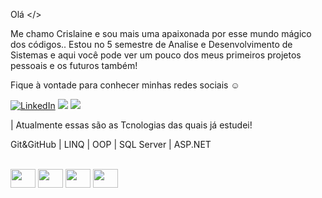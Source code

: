 Olá  </>

Me chamo Crislaine e sou mais uma apaixonada por esse mundo mágico dos códigos..
Estou no 5 semestre de Analise e Desenvolvimento de Sistemas e aqui você pode ver um pouco dos meus primeiros projetos pessoais e os futuros também!

Fique à vontade para conhecer minhas redes sociais ☺️




[![LinkedIn](https://img.shields.io/badge/LinkedIn-0077B5?style=for-the-badge&logo=linkedin&logoColor=white)](https://www.linkedin.com/in/cris-santos-carvalho/)
<a href = "mailto:crislainedecarvalho499@gmail.com"><img src="https://img.shields.io/badge/-Gmail-%23333?style=for-the-badge&logo=gmail&logoColor=white" target="_blank"></a>
<a href="https://www.instagram.com/cris._.santos_/" target="_blank"><img src="https://img.shields.io/badge/-Instagram-%23E4405F?style=for-the-badge&logo=instagram&logoColor=white" target="_blank"></a>



| Atualmente essas são as Tcnologias das quais já estudei!

Git&GitHub | LINQ | OOP | SQL Server | ASP.NET

<div style="display: inline_block"><br>
<img align="center"  height="30" width="40" src="https://devicon-website.vercel.app/api/csharp/original.svg">
<img align="center"  height="30" width="40" src="https://devicon-website.vercel.app/api/javascript/original.svg">
<img align="center"  height="30" width="40" src="https://devicon-website.vercel.app/api/html5/plain-wordmark.svg">
<img align="center"  height="30" width="40" src="https://devicon-website.vercel.app/api/css3/plain-wordmark.svg">
</div>








          
